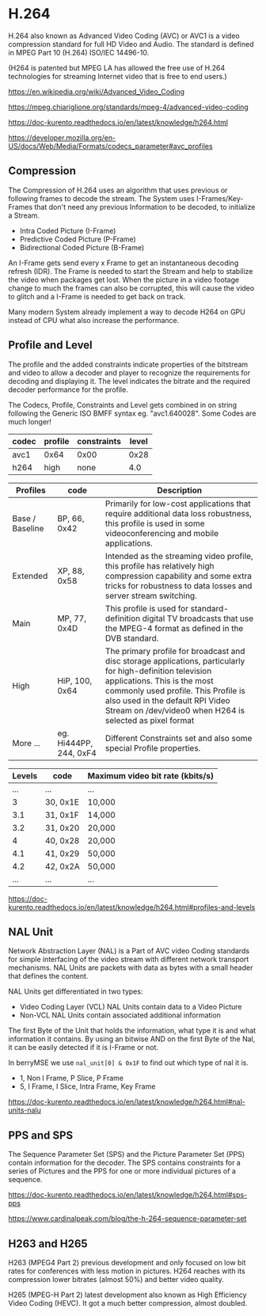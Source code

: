 # H.264 

H.264 also known as Advanced Video Coding (AVC) or AVC1 is a video compression standard for full HD Video and Audio.
The standard is defined in MPEG Part 10 (H.264) ISO/IEC 14496-10.

(H264 is patented but MPEG LA has allowed the free use of H.264 technologies for streaming Internet video that is free to end users.)

https://en.wikipedia.org/wiki/Advanced_Video_Coding

https://mpeg.chiariglione.org/standards/mpeg-4/advanced-video-coding

https://doc-kurento.readthedocs.io/en/latest/knowledge/h264.html

https://developer.mozilla.org/en-US/docs/Web/Media/Formats/codecs_parameter#avc_profiles

## Compression

The Compression of H.264 uses an algorithm that uses previous or following frames to decode the stream. The System uses I-Frames/Key-Frames that don't need any previous Information to be decoded, to initialize a Stream.

- Intra Coded Picture (I-Frame) 
- Predictive Coded Picture (P-Frame)
- Bidirectional Coded Picture (B-Frame)

An I-Frame gets send every x Frame to get an instantaneous decoding refresh (IDR). The Frame is needed to start the Stream and help to stabilize the video when packages get lost.
When the picture in a video footage change to much the frames can also be corrupted, this will cause the video to glitch and a I-Frame is needed to get back on track.

Many modern System already implement a way to decode H264 on GPU instead of CPU what also increase the performance.

## Profile and Level

The profile and the added constraints indicate properties of the bitstream and video to allow a decoder and player to recognize the requirements for decoding and displaying it. The level indicates the bitrate and the required decoder performance for the profile. 

The Codecs, Profile, Constraints and Level gets combined in on string following the Generic ISO BMFF syntax eg. "avc1.640028". Some Codes are much longer!

| codec | profile | constraints | level |
|-|-|-|-|
| avc1 | 0x64 | 0x00 | 0x28 |
| h264 | high | none | 4.0 |

|Profiles|code|Description|
|-|-|-|
|Base / Baseline|BP, 66, 0x42|Primarily for low-cost applications that require additional data loss robustness, this profile is used in some videoconferencing and mobile applications.|
|Extended|XP, 88, 0x58|Intended as the streaming video profile, this profile has relatively high compression capability and some extra tricks for robustness to data losses and server stream switching.|
|Main|MP, 77, 0x4D|This profile is used for standard-definition digital TV broadcasts that use the MPEG-4 format as defined in the DVB standard.|
|High|HiP, 100, 0x64|The primary profile for broadcast and disc storage applications, particularly for high-definition television applications. This is the most commonly used profile. This Profile is also used in the default RPI Video Stream on /dev/video0 when H264 is selected as pixel format|
|More ...|eg. Hi444PP, 244, 0xF4|Different Constraints set and also some special Profile properties.|


|Levels|code|Maximum video bit rate (kbits/s)|
|-|-|-|
|...|...|...|
|3|30, 0x1E| 10,000 |
|3.1|31, 0x1F| 14,000 |
|3.2|31, 0x20| 20,000 |
|4|40, 0x28| 20,000 |
|4.1|41, 0x29| 50,000 |
|4.2|42, 0x2A| 50,000 |
|...|...|...|

https://doc-kurento.readthedocs.io/en/latest/knowledge/h264.html#profiles-and-levels

## NAL Unit

Network Abstraction Layer (NAL) is a Part of AVC video Coding standards for simple interfacing of the video stream with different network transport mechanisms. NAL Units are packets with data as bytes with a small header that defines the content.

NAL Units get differentiated in two types:
- Video Coding Layer (VCL) NAL Units contain data to a Video Picture
- Non-VCL NAL Units contain associated additional information

The first Byte of the Unit that holds the information, what type it is and what information it contains. By using an bitwise AND on the first Byte of the Nal, it can be easily detected if it is I-Frame or not.

In berryMSE we use ``nal_unit[0] & 0x1F`` to find out which type of nal it is.
- 1, Non I Frame, P Slice, P Frame
- 5, I Frame, I Slice, Intra Frame, Key Frame

https://doc-kurento.readthedocs.io/en/latest/knowledge/h264.html#nal-units-nalu

## PPS and SPS

The Sequence Parameter Set (SPS) and the Picture Parameter Set (PPS) contain information for the decoder. The SPS contains constraints for a series of Pictures and the PPS for one or more individual pictures of a sequence.

https://doc-kurento.readthedocs.io/en/latest/knowledge/h264.html#sps-pps

https://www.cardinalpeak.com/blog/the-h-264-sequence-parameter-set


## H263 and H265

H263 (MPEG4 Part 2) previous development and only focused on low bit rates for conferences with less motion in pictures. H264 reaches with its compression lower bitrates (almost 50%) and better video quality.

H265 (MPEG-H Part 2) latest development also known as High Efficiency Video Coding (HEVC). It got a much better compression, almost doubled.

